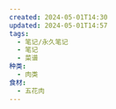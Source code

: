 ```yaml
---
created: 2024-05-01T14:30
updated: 2024-05-01T14:57
tags:
  - 笔记/永久笔记
  - 笔记
  - 菜谱
种类:
  - 肉类
食材:
  - 五花肉
---
```



